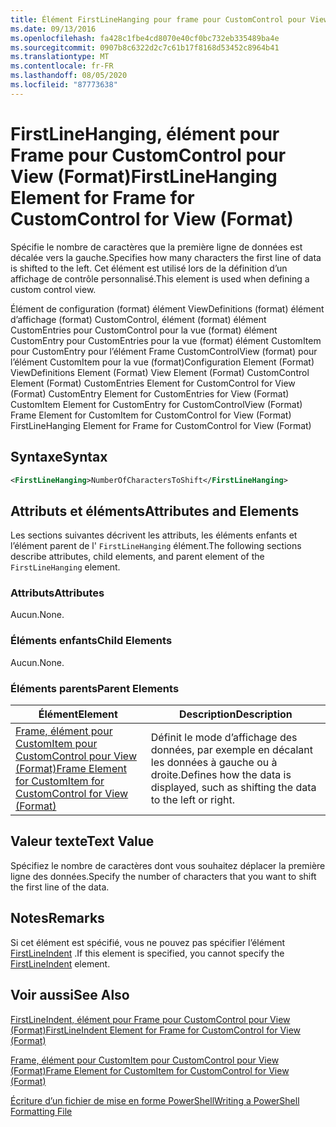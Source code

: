 ```yaml
---
title: Élément FirstLineHanging pour frame pour CustomControl pour View (format) | Microsoft Docs
ms.date: 09/13/2016
ms.openlocfilehash: fa428c1fbe4cd8070e40cf0bc732eb335489ba4e
ms.sourcegitcommit: 0907b8c6322d2c7c61b17f8168d53452c8964b41
ms.translationtype: MT
ms.contentlocale: fr-FR
ms.lasthandoff: 08/05/2020
ms.locfileid: "87773638"
---
```

# <a name="firstlinehanging-element-for-frame-for-customcontrol-for-view-format"></a><span data-ttu-id="5c975-102">FirstLineHanging, élément pour Frame pour CustomControl pour View (Format)</span><span class="sxs-lookup"><span data-stu-id="5c975-102">FirstLineHanging Element for Frame for CustomControl for View (Format)</span></span>

<span data-ttu-id="5c975-103">Spécifie le nombre de caractères que la première ligne de données est décalée vers la gauche.</span><span class="sxs-lookup"><span data-stu-id="5c975-103">Specifies how many characters the first line of data is shifted to the left.</span></span> <span data-ttu-id="5c975-104">Cet élément est utilisé lors de la définition d’un affichage de contrôle personnalisé.</span><span class="sxs-lookup"><span data-stu-id="5c975-104">This element is used when defining a custom control view.</span></span>

<span data-ttu-id="5c975-105">Élément de configuration (format) élément ViewDefinitions (format) élément d’affichage (format) CustomControl, élément (format) élément CustomEntries pour CustomControl pour la vue (format) élément CustomEntry pour CustomEntries pour la vue (format) élément CustomItem pour CustomEntry pour l’élément Frame CustomControlView (format) pour l’élément CustomItem pour la vue (format)</span><span class="sxs-lookup"><span data-stu-id="5c975-105">Configuration Element (Format) ViewDefinitions Element (Format) View Element (Format) CustomControl Element (Format) CustomEntries Element for CustomControl for View (Format) CustomEntry Element for CustomEntries for View (Format) CustomItem Element for CustomEntry for CustomControlView (Format) Frame Element for CustomItem for CustomControl for View (Format) FirstLineHanging Element for Frame for CustomControl for View (Format)</span></span>

## <a name="syntax"></a><span data-ttu-id="5c975-106">Syntaxe</span><span class="sxs-lookup"><span data-stu-id="5c975-106">Syntax</span></span>

```xml
<FirstLineHanging>NumberOfCharactersToShift</FirstLineHanging>
```

## <a name="attributes-and-elements"></a><span data-ttu-id="5c975-107">Attributs et éléments</span><span class="sxs-lookup"><span data-stu-id="5c975-107">Attributes and Elements</span></span>

<span data-ttu-id="5c975-108">Les sections suivantes décrivent les attributs, les éléments enfants et l’élément parent de l' `FirstLineHanging` élément.</span><span class="sxs-lookup"><span data-stu-id="5c975-108">The following sections describe attributes, child elements, and parent element of the `FirstLineHanging` element.</span></span>

### <a name="attributes"></a><span data-ttu-id="5c975-109">Attributs</span><span class="sxs-lookup"><span data-stu-id="5c975-109">Attributes</span></span>

<span data-ttu-id="5c975-110">Aucun.</span><span class="sxs-lookup"><span data-stu-id="5c975-110">None.</span></span>

### <a name="child-elements"></a><span data-ttu-id="5c975-111">Éléments enfants</span><span class="sxs-lookup"><span data-stu-id="5c975-111">Child Elements</span></span>

<span data-ttu-id="5c975-112">Aucun.</span><span class="sxs-lookup"><span data-stu-id="5c975-112">None.</span></span>

### <a name="parent-elements"></a><span data-ttu-id="5c975-113">Éléments parents</span><span class="sxs-lookup"><span data-stu-id="5c975-113">Parent Elements</span></span>

|<span data-ttu-id="5c975-114">Élément</span><span class="sxs-lookup"><span data-stu-id="5c975-114">Element</span></span>|<span data-ttu-id="5c975-115">Description</span><span class="sxs-lookup"><span data-stu-id="5c975-115">Description</span></span>|
|-------------|-----------------|
|[<span data-ttu-id="5c975-116">Frame, élément pour CustomItem pour CustomControl pour View (Format)</span><span class="sxs-lookup"><span data-stu-id="5c975-116">Frame Element for CustomItem for CustomControl for View (Format)</span></span>](./frame-element-for-customitem-for-customcontrol-for-view-format.md)|<span data-ttu-id="5c975-117">Définit le mode d’affichage des données, par exemple en décalant les données à gauche ou à droite.</span><span class="sxs-lookup"><span data-stu-id="5c975-117">Defines how the data is displayed, such as shifting the data to the left or right.</span></span>|

## <a name="text-value"></a><span data-ttu-id="5c975-118">Valeur texte</span><span class="sxs-lookup"><span data-stu-id="5c975-118">Text Value</span></span>

<span data-ttu-id="5c975-119">Spécifiez le nombre de caractères dont vous souhaitez déplacer la première ligne des données.</span><span class="sxs-lookup"><span data-stu-id="5c975-119">Specify the number of characters that you want to shift the first line of the data.</span></span>

## <a name="remarks"></a><span data-ttu-id="5c975-120">Notes</span><span class="sxs-lookup"><span data-stu-id="5c975-120">Remarks</span></span>

<span data-ttu-id="5c975-121">Si cet élément est spécifié, vous ne pouvez pas spécifier l’élément [FirstLineIndent](./firstlineindent-element-for-frame-for-customcontrol-for-view-format.md) .</span><span class="sxs-lookup"><span data-stu-id="5c975-121">If this element is specified, you cannot specify the [FirstLineIndent](./firstlineindent-element-for-frame-for-customcontrol-for-view-format.md) element.</span></span>

## <a name="see-also"></a><span data-ttu-id="5c975-122">Voir aussi</span><span class="sxs-lookup"><span data-stu-id="5c975-122">See Also</span></span>

[<span data-ttu-id="5c975-123">FirstLineIndent, élément pour Frame pour CustomControl pour View (Format)</span><span class="sxs-lookup"><span data-stu-id="5c975-123">FirstLineIndent Element for Frame for CustomControl for View (Format)</span></span>](./firstlineindent-element-for-frame-for-customcontrol-for-view-format.md)

[<span data-ttu-id="5c975-124">Frame, élément pour CustomItem pour CustomControl pour View (Format)</span><span class="sxs-lookup"><span data-stu-id="5c975-124">Frame Element for CustomItem for CustomControl for View (Format)</span></span>](./frame-element-for-customitem-for-customcontrol-for-view-format.md)

[<span data-ttu-id="5c975-125">Écriture d’un fichier de mise en forme PowerShell</span><span class="sxs-lookup"><span data-stu-id="5c975-125">Writing a PowerShell Formatting File</span></span>](./writing-a-powershell-formatting-file.md)
